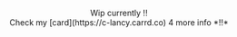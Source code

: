 <div align="center"> <br />
Wip currently !! <br />
Check my [card](https://c-lancy.carrd.co) 4 more info *!!* <br />
